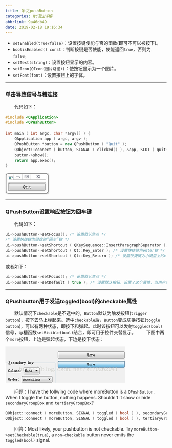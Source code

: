 ```yaml
---
title: Qt之pushButton
categories: Qt语法详解
abbrlink: 9a46db49
date: 2019-02-18 19:16:34
---
```

- `setEnabled(true/false)`：设置按键使能与否的函数(即可不可以被按下)。
- `boolisEnabled() const`：判断按键是否使能，使能返回`true`，否则为`false`。
- `setText(string)`：设置按钮显示的内容。
- `setIcon(QIcon(图片路径))`：使按钮显示为一个图片。
- `setFont(font)`：设置按钮上的字体。

---

### 单击导致信号与槽连接

&emsp;&emsp;代码如下：

``` cpp
#include <QApplication>
#include <QPushButton>
​
int main ( int argc, char *argv[] ) {
    QApplication app ( argc, argv );
    QPushButton *button = new QPushButton ( "Quit" );
    QObject::connect ( button, SIGNAL ( clicked() ), &app, SLOT ( quit() ) );
    button->show();
    return app.exec();
}
```

<img src="./Qt之pushButton/1.png">

---

### QPushButton设置响应按钮为回车键

&emsp;&emsp;代码如下：

``` cpp
ui->pushButton->setFocus(); /* 设置默认焦点 */
/* 设置快捷键为键盘的“回车”键 */
ui->pushButton->setShortcut ( QKeySequence::InsertParagraphSeparator );
ui->pushButton->setShortcut ( Qt::Key_Enter ); /* 设置快捷键为enter键 */
ui->pushButton->setShortcut ( Qt::Key_Return ); /* 设置快捷键为小键盘上的enter键 */
```

或者如下：

``` cpp
ui->pushButton->setFocus(); /* 设置默认焦点 */
ui->pushButton->setDefault ( true ); /* 设置默认按钮，设置了这个属性，当用户按下回车的时候，就会按下该按钮 */
```

---

### QPushbutton用于发送toggled(bool)的checkable属性

&emsp;&emsp;默认情况下`checkable`是不选中的，`Button`默认为触发按钮(`trigger button`)，按下去马上弹起来。选中`checkable`后，`Button`变成切换按钮(`toggle button`)，可以有两种状态，即按下和弹起。此时该按钮可以发射`toggled(bool)`信号，与槽函数`setVisible(bool)`结合，即可用于控件交替显示。
&emsp;&emsp;下图中两个`more`按钮，上边是弹起状态，下边是按下状态：

<img src="./Qt之pushButton/2.png">

&emsp;&emsp;问题：I have the follwing code where moreButton is a `QPushButton`. When I toggle the button, nothing happens. Shouldn't it show or hide `secondaryGroupBox` and `tertiaryGroupBox`?

``` cpp
QObject::connect ( moreButton, SIGNAL ( toggled ( bool ) ), secondaryGroupBox, SLOT ( setVisible ( bool ) ) );
QObject::connect ( moreButton, SIGNAL ( toggled ( bool ) ), tertiaryGroupBox, SLOT ( setVisible ( bool ) ) );
```

&emsp;&emsp;回答：Most likely, your pushbutton is not checkable. Try `moreButton->setCheckable(true)`, a `non-checkable` button never emits the `toggled(bool)` signal.